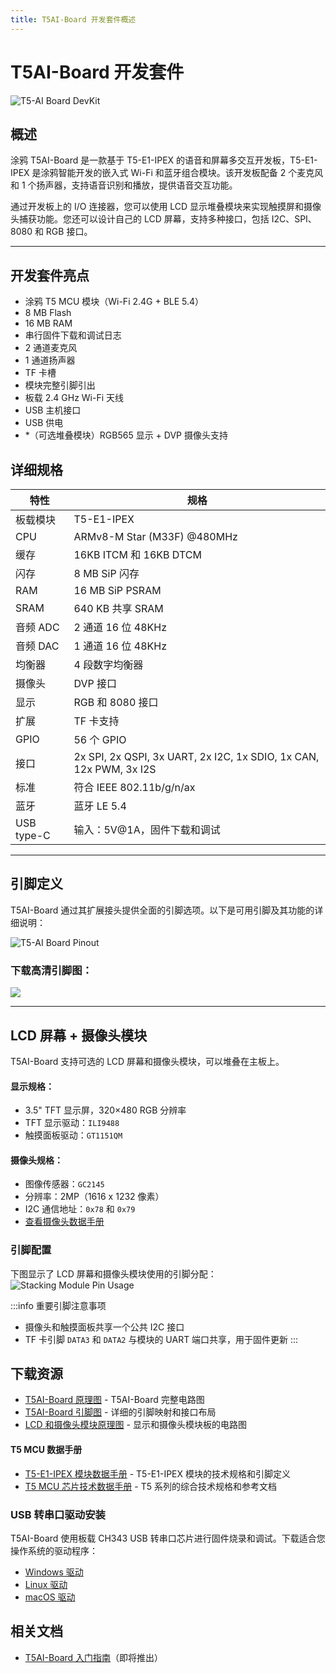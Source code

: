 ```yaml
---
title: T5AI-Board 开发套件概述
---
```


# **T5AI-Board** 开发套件

![T5-AI Board DevKit](https://images.tuyacn.com/fe-static/docs/img/83859360-38f6-42c2-9614-99b47f487775.jpg)

## 概述
涂鸦 T5AI-Board 是一款基于 T5-E1-IPEX 的语音和屏幕多交互开发板，T5-E1-IPEX 是涂鸦智能开发的嵌入式 Wi-Fi 和蓝牙组合模块。该开发板配备 2 个麦克风和 1 个扬声器，支持语音识别和播放，提供语音交互功能。

通过开发板上的 I/O 连接器，您可以使用 LCD 显示堆叠模块来实现触摸屏和摄像头捕获功能。您还可以设计自己的 LCD 屏幕，支持多种接口，包括 I2C、SPI、8080 和 RGB 接口。

---
## 开发套件亮点
- 涂鸦 T5 MCU 模块（Wi-Fi 2.4G + BLE 5.4）
- 8 MB Flash
- 16 MB RAM
- 串行固件下载和调试日志
- 2 通道麦克风
- 1 通道扬声器
- TF 卡槽
- 模块完整引脚引出
- 板载 2.4 GHz Wi-Fi 天线
- USB 主机接口
- USB 供电
- *（可选堆叠模块）RGB565 显示 + DVP 摄像头支持

## 详细规格
| 特性 | 规格 |
|---------|---------------|
| 板载模块 | T5-E1-IPEX |
| CPU | ARMv8-M Star (M33F) @480MHz |
| 缓存 | 16KB ITCM 和 16KB DTCM |
| 闪存 | 8 MB SiP 闪存 |
| RAM | 16 MB SiP PSRAM |
| SRAM | 640 KB 共享 SRAM |
| 音频 ADC | 2 通道 16 位 48KHz |
| 音频 DAC | 1 通道 16 位 48KHz |
| 均衡器 | 4 段数字均衡器 |
| 摄像头 | DVP 接口 |
| 显示 | RGB 和 8080 接口 |
| 扩展 | TF 卡支持 |
| GPIO | 56 个 GPIO |
| 接口 | 2x SPI, 2x QSPI, 3x UART, 2x I2C, 1x SDIO, 1x CAN, 12x PWM, 3x I2S |
| 标准 | 符合 IEEE 802.11b/g/n/ax |
| 蓝牙 | 蓝牙 LE 5.4 |
| USB type-C | 输入：5V@1A，固件下载和调试 |

---

## 引脚定义
T5AI-Board 通过其扩展接头提供全面的引脚选项。以下是可用引脚及其功能的详细说明：

![T5-AI Board Pinout](https://images.tuyacn.com/fe-static/docs/img/6b7ab959-0635-4293-991b-b8dda293614b.jpg)

### 下载高清引脚图：
[![](https://img.shields.io/badge/V102-下载%20PDF%20引脚图-orange?style=for-the-badge)](/docs/hardware/T5-AI-Board-Pinout-v102.pdf)

---
## LCD 屏幕 + 摄像头模块
T5AI-Board 支持可选的 LCD 屏幕和摄像头模块，可以堆叠在主板上。

#### 显示规格：
- 3.5" TFT 显示屏，320×480 RGB 分辨率
- TFT 显示驱动：`ILI9488`
- 触摸面板驱动：`GT1151QM`

#### 摄像头规格：
- 图像传感器：`GC2145`
- 分辨率：2MP（1616 x 1232 像素）
- I2C 通信地址：`0x78` 和 `0x79`
- [查看摄像头数据手册](https://e2e.ti.com/cfs-file/__key/communityserver-discussions-components-files/968/GC2145-CSP-DataSheet-release-V1.0_5F00_20131201.pdf)

### 引脚配置
下图显示了 LCD 屏幕和摄像头模块使用的引脚分配：
![Stacking Module Pin Usage](https://images.tuyacn.com/content-platform/hestia/173693668247bb1930ac5.png)

:::info 重要引脚注意事项
- 摄像头和触摸面板共享一个公共 I2C 接口
- TF 卡引脚 `DATA3` 和 `DATA2` 与模块的 UART 端口共享，用于固件更新
:::


## 下载资源
- [T5AI-Board 原理图](https://images.tuyacn.com/content-platform/hestia/174243908480e34e64d08.pdf) - T5AI-Board 完整电路图
- [T5AI-Board 引脚图](/docs/hardware/T5-AI-Board-Pinout-v102.pdf) - 详细的引脚映射和接口布局
- [LCD 和摄像头模块原理图](https://images.tuyacn.com/content-platform/hestia/17387200670bcae1561bf.pdf) - 显示和摄像头模块板的电路图
#### T5 MCU 数据手册
- [T5-E1-IPEX 模块数据手册](https://developer.tuya.com/en/docs/iot/T5-E1-IPEX-Module-Datasheet?id=Kdskxvxe835tq#title-12-Pin%20definition) - T5-E1-IPEX 模块的技术规格和引脚定义
- [T5 MCU 芯片技术数据手册](https://images.tuyaeu.com/content-platform/hestia/1731549161e5fd8879de6.pdf) - T5 系列的综合技术规格和参考文档


### USB 转串口驱动安装
T5AI-Board 使用板载 CH343 USB 转串口芯片进行固件烧录和调试。下载适合您操作系统的驱动程序：

- [Windows 驱动](https://www.wch-ic.com/downloads/CH343SER_ZIP.html)
- [Linux 驱动](https://github.com/WCHSoftGroup/ch343ser_linux)
- [macOS 驱动](https://github.com/WCHSoftGroup/ch34xser_macos)


## 相关文档
- [T5AI-Board 入门指南](./)（即将推出）
